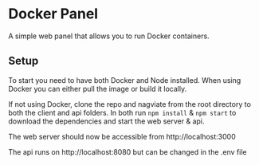 # Docker Panel
A simple web panel that allows you to run Docker containers.

## Setup
To start you need to have both Docker and Node installed. When using Docker you can either pull the image or build it locally.

If not using Docker, clone the repo and nagviate from the root directory to both the client and api folders. In both run `npm install` & `npm start` to download the dependencies and start the web server & api.

The web server should now be accessible from http://localhost:3000

The api runs on http://localhost:8080 but can be changed in the .env file

